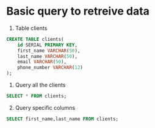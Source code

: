 # Basic query to retreive data

1. Table clients

```sql
CREATE TABLE clients(
    id SERIAL PRIMARY KEY,
    first_name VARCHAR(50),
    last_name VARCHAR(50),
    email VARCHAR(50),
    phone_number VARCHAR(12)
);
```

1. Query all the clients

```sql
SELECT * FROM clients;
```

2. Query specific columns

```sql
SELECT first_name,last_name FROM clients;
```
